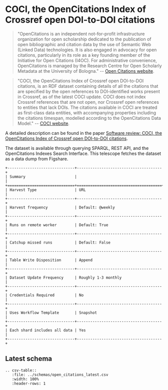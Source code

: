 # COCI, the OpenCitations Index of Crossref open DOI-to-DOI citations

>"OpenCitations is an independent not-for-profit infrastructure organization for open scholarship dedicated to the publication of open bibliographic and citation data by the use of Semantic Web (Linked Data) technologies. It is also engaged in advocacy for open citations, particularly in its role as a key founding member of the Initiative for Open Citations (I4OC). For administrative convenience, OpenCitations is managed by the Research Centre for Open Scholarly Metadata at the University of Bologna."
-- [Open Citations website](https://unpaywall.org/).

>"COCI, the OpenCitations Index of Crossref open DOI-to-DOI citations, is an RDF dataset containing details of all the citations that are specified by the open references to DOI-identified works present in Crossref, as of the latest COCI update. COCI does not index Crossref references that are not open, nor Crossref open references to entities that lack DOIs. The citations available in COCI are treated as first-class data entities, with accompanying properties including the citations timespan, modelled according to the OpenCitations Data Model." -- [COCI website](http://opencitations.net/index/coci).

A detailed description can be found in the paper [Software review: COCI, the OpenCitations Index of Crossref open DOI-to-DOI citations](https://doi.org/10.1007/s11192-019-03217-6).

The dataset is available through querying SPARQL, REST API, and the OpenCitations Indexes Search Interface.  This telescope fetches the dataset as a data dump from Figshare.


 ```eval_rst
+------------------------------+--------------------------------------+
| Summary                      |                                      |
+==============================+======================================+
| Harvest Type                 | URL                                  |
+------------------------------+--------------------------------------+
| Harvest frequency            | Default: @weekly                     |
+------------------------------+--------------------------------------+
| Runs on remote worker        | Default: True                        |
+------------------------------+--------------------------------------+
| Catchup missed runs          | Default: False                       |
+------------------------------+--------------------------------------+
| Table Write Disposition      | Append                               |
+------------------------------+--------------------------------------+
| Dataset Update Frequency     | Roughly 1-3 monthly                  |
+------------------------------+--------------------------------------+
| Credentials Required         | No                                   |
+------------------------------+--------------------------------------+
| Uses Workflow Template       | Snapshot                             |
+------------------------------+--------------------------------------+
| Each shard includes all data | Yes                                  |
+------------------------------+--------------------------------------+
```

## Latest schema
``` eval_rst
.. csv-table::
   :file: ../schemas/open_citations_latest.csv
   :width: 100%
   :header-rows: 1
```